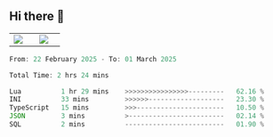## Hi there 👋

<p align="center">
  <table align="center">
  <tr border="none">
  <td width="35%" align="center">
    <img  align="center"  src="http://github-profile-summary-cards.vercel.app/api/cards/stats?username=ricepunk&theme=github_dark" />
  </td>
    
  <td width="65%" align="center">
    <img  align="center"  src="http://github-profile-summary-cards.vercel.app/api/cards/profile-details?username=ricepunk&theme=github_dark" />
  </td>
  </tr>
  </table>
</p>

<!--START_SECTION:waka-->

```typescript
From: 22 February 2025 - To: 01 March 2025

Total Time: 2 hrs 24 mins

Lua          1 hr 29 mins    >>>>>>>>>>>>>>>>---------   62.16 %
INI          33 mins         >>>>>>-------------------   23.30 %
TypeScript   15 mins         >>>----------------------   10.50 %
JSON         3 mins          >------------------------   02.14 %
SQL          2 mins          -------------------------   01.90 %
```

<!--END_SECTION:waka-->

